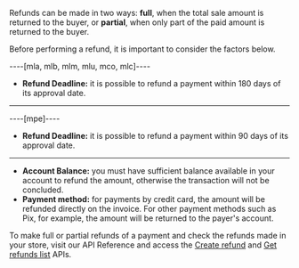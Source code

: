 Refunds can be made in two ways: **full**, when the total sale amount is returned to the buyer, or **partial**, when only part of the paid amount is returned to the buyer.

Before performing a refund, it is important to consider the factors below.

----[mla, mlb, mlm, mlu, mco, mlc]----
* **Refund Deadline:** it is possible to refund a payment within 180 days of its approval date.
------------
----[mpe]----
* **Refund Deadline:** it is possible to refund a payment within 90 days of its approval date.
------------
* **Account Balance:** you must have sufficient balance available in your account to refund the amount, otherwise the transaction will not be concluded.
* **Payment method:** for payments by credit card, the amount will be refunded directly on the invoice. For other payment methods such as Pix, for example, the amount will be returned to the payer's account.

To make full or partial refunds of a payment and check the refunds made in your store, visit our API Reference and access the [Create refund](/developers/en/reference/chargebacks/_payments_id_refunds/post) and [Get refunds list](/developers/en/reference/chargebacks/_payments_id_refunds/get) APIs.